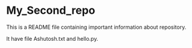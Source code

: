 # My_Second_repo
This is a README file containing important information about repository.

It have file Ashutosh.txt and hello.py.
